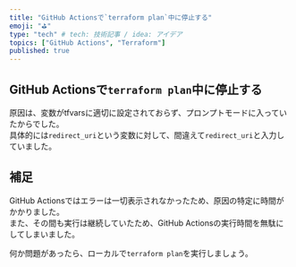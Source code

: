 ```yaml
---
title: "GitHub Actionsで`terraform plan`中に停止する"
emoji: "⛳"
type: "tech" # tech: 技術記事 / idea: アイデア
topics: ["GitHub Actions", "Terraform"]
published: true
---
```


## GitHub Actionsで`terraform plan`中に停止する

原因は、変数がtfvarsに適切に設定されておらず、プロンプトモードに入っていたからでした。  
具体的には`redirect_uri`という変数に対して、間違えて`redirect_uri`と入力していました。  

## 補足

GitHub Actionsではエラーは一切表示されなかったため、原因の特定に時間がかかりました。  
また、その間も実行は継続していたため、GitHub Actionsの実行時間を無駄にしてしまいました。  

何か問題があったら、ローカルで`terraform plan`を実行しましょう。  
